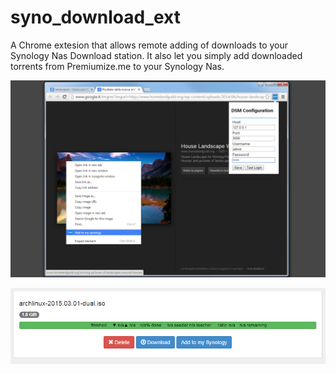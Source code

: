 # syno_download_ext
A Chrome extesion that allows remote adding of downloads to your Synology Nas Download station. It also let you simply add downloaded torrents from Premiumize.me to your Synology Nas.

![Alt text](/misc/screenshot.png?raw=true "Extension screenshot")

![Alt text](/misc/premiumize_screen.png?raw=true "Extension screenshot")


